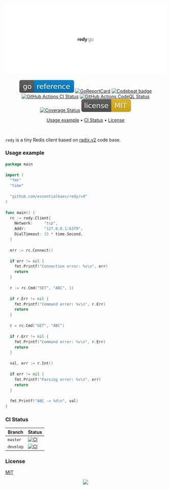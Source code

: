 <p align="center"><a href="#readme"><img src=".github/images/card.svg"/></a></p>

<p align="center">
  <a href="https://kaos.sh/g/redy.v4"><img src=".github/images/godoc.svg"/></a>
  <a href="https://kaos.sh/r/redy"><img src="https://kaos.sh/r/redy.svg" alt="GoReportCard" /></a>
  <a href="https://kaos.sh/b/redy"><img src="https://kaos.sh/b/1398d17c-e335-43c7-92d7-3aa484b2454c.svg" alt="Codebeat badge" /></a>
  <a href="https://kaos.sh/w/redy/ci"><img src="https://kaos.sh/w/redy/ci.svg" alt="GitHub Actions CI Status" /></a>
  <a href="https://kaos.sh/w/redy/codeql"><img src="https://kaos.sh/w/redy/codeql.svg" alt="GitHub Actions CodeQL Status" /></a>
  <a href="https://kaos.sh/c/redy"><img src="https://kaos.sh/c/redy.svg" alt="Coverage Status" /></a>
  <a href="#license"><img src=".github/images/license.svg"/></a>
</p>

<p align="center"><a href="#usage-example">Usage example</a> • <a href="#ci-status">CI Status</a> • <a href="#license">License</a></p>

<br/>

`redy` is a tiny Redis client based on [radix.v2](https://github.com/mediocregopher/radix.v2) code base.

### Usage example
```go
package main

import (
  "fmt"
  "time"

  "github.com/essentialkaos/redy/v4"
)

func main() {
  rc := redy.Client{
    Network:     "tcp",
    Addr:        "127.0.0.1:6379",
    DialTimeout: 15 * time.Second,
  }

  err := rc.Connect()

  if err != nil {
    fmt.Printf("Connection error: %v\n", err)
    return
  }

  r := rc.Cmd("SET", "ABC", 1)

  if r.Err != nil {
    fmt.Printf("Command error: %v\n", r.Err)
    return
  }

  r = rc.Cmd("GET", "ABC")

  if r.Err != nil {
    fmt.Printf("Command error: %v\n", r.Err)
    return
  }

  val, err := r.Int()

  if err != nil {
    fmt.Printf("Parsing error: %v\n", err)
    return
  }

  fmt.Printf("ABC -> %d\n", val)
}
```

### CI Status

| Branch     | Status |
|------------|--------|
| `master` | [![CI](https://kaos.sh/w/redy/ci.svg?branch=master)](https://kaos.sh/w/redy/ci?query=branch:master) |
| `develop` | [![CI](https://kaos.sh/w/redy/ci.svg?branch=develop)](https://kaos.sh/w/redy/ci?query=branch:develop) |

### License

[MIT](LICENSE)

<p align="center"><a href="https://essentialkaos.com"><img src="https://gh.kaos.st/ekgh.svg"/></a></p>
